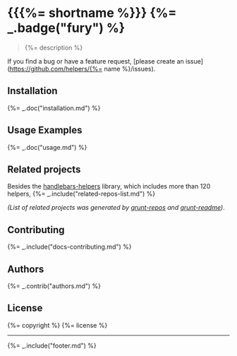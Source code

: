 # {{{%= shortname %}}} {%= _.badge("fury") %}

> {%= description %}

If you find a bug or have a feature request, [please create an issue](https://github.com/helpers/{%= name %}/issues).

## Installation
{%= _.doc("installation.md") %}

## Usage Examples
{%= _.doc("usage.md") %}

## Related projects
Besides the [handlebars-helpers](https://github.com/assemble/handlebars-helpers) library, which includes more than 120 helpers, {%= _.include("related-repos-list.md") %}

_(List of related projects was generated by [grunt-repos](https://github.com/assemble/grunt-repos) and [grunt-readme](https://github.com/assemble/grunt-readme))_.

## Contributing
{%= _.include("docs-contributing.md") %}

## Authors
{%= _.contrib("authors.md") %}

## License
{%= copyright %}
{%= license %}

***

{%= _.include("footer.md") %}

